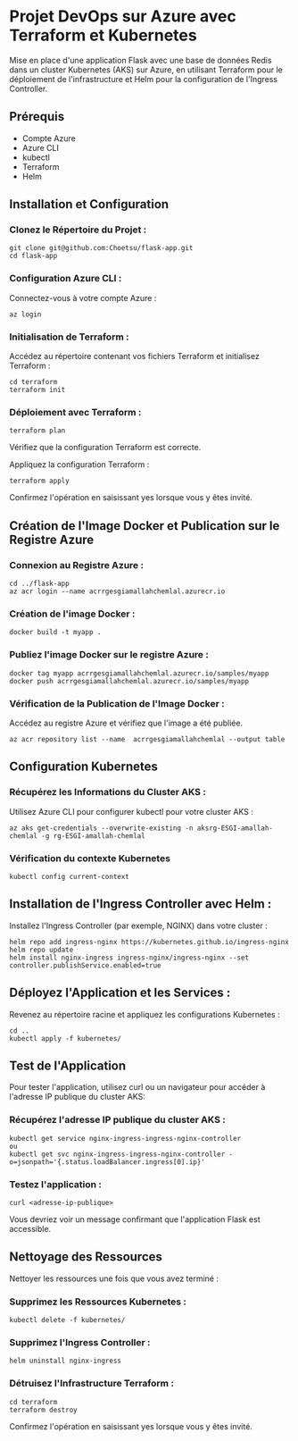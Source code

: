 # Projet DevOps sur Azure avec Terraform et Kubernetes

Mise en place d'une application Flask avec une base de données Redis dans un cluster Kubernetes (AKS) sur Azure, en utilisant Terraform pour le déploiement de l'infrastructure et Helm pour la configuration de l'Ingress Controller.

## Prérequis

- Compte Azure
- Azure CLI
- kubectl
- Terraform
- Helm

## Installation et Configuration

### Clonez le Répertoire du Projet :

```
git clone git@github.com:Choetsu/flask-app.git
cd flask-app
```

### Configuration Azure CLI :

Connectez-vous à votre compte Azure :

``` 
az login 
```

### Initialisation de Terraform :
Accédez au répertoire contenant vos fichiers Terraform et initialisez Terraform :

```
cd terraform
terraform init
```

### Déploiement avec Terraform :

```
terraform plan
```

Vérifiez que la configuration Terraform est correcte.

Appliquez la configuration Terraform :

```
terraform apply
```

Confirmez l'opération en saisissant yes lorsque vous y êtes invité.

## Création de l'Image Docker et Publication sur le Registre Azure

### Connexion au Registre Azure :

```
cd ../flask-app
az acr login --name acrrgesgiamallahchemlal.azurecr.io
```

### Création de l'image Docker :

```
docker build -t myapp .
```

### Publiez l'image Docker sur le registre Azure :

```
docker tag myapp acrrgesgiamallahchemlal.azurecr.io/samples/myapp
docker push acrrgesgiamallahchemlal.azurecr.io/samples/myapp
```

### Vérification de la Publication de l'Image Docker :

Accédez au registre Azure et vérifiez que l'image a été publiée.

```
az acr repository list --name  acrrgesgiamallahchemlal --output table
```

## Configuration Kubernetes

### Récupérez les Informations du Cluster AKS :

Utilisez Azure CLI pour configurer kubectl pour votre cluster AKS :

```
az aks get-credentials --overwrite-existing -n aksrg-ESGI-amallah-chemlal -g rg-ESGI-amallah-chemlal
```

### Vérification du contexte Kubernetes

```
kubectl config current-context
```

## Installation de l'Ingress Controller avec Helm :

Installez l'Ingress Controller (par exemple, NGINX) dans votre cluster :

```
helm repo add ingress-nginx https://kubernetes.github.io/ingress-nginx
helm repo update
helm install nginx-ingress ingress-nginx/ingress-nginx --set controller.publishService.enabled=true
```

## Déployez l'Application et les Services :
Revenez au répertoire racine et appliquez les configurations Kubernetes :

```
cd ..
kubectl apply -f kubernetes/
```

## Test de l'Application
Pour tester l'application, utilisez curl ou un navigateur pour accéder à l'adresse IP publique du cluster AKS:

### Récupérez l'adresse IP publique du cluster AKS :

```
kubectl get service nginx-ingress-ingress-nginx-controller
ou
kubectl get svc nginx-ingress-ingress-nginx-controller -o=jsonpath='{.status.loadBalancer.ingress[0].ip}'
```

### Testez l'application :

```
curl <adresse-ip-publique>
```

Vous devriez voir un message confirmant que l'application Flask est accessible.

## Nettoyage des Ressources
Nettoyer les ressources une fois que vous avez terminé :

### Supprimez les Ressources Kubernetes :

```
kubectl delete -f kubernetes/
```

### Supprimez l'Ingress Controller :

```
helm uninstall nginx-ingress
```

### Détruisez l'Infrastructure Terraform :

```
cd terraform
terraform destroy
```

Confirmez l'opération en saisissant yes lorsque vous y êtes invité.
